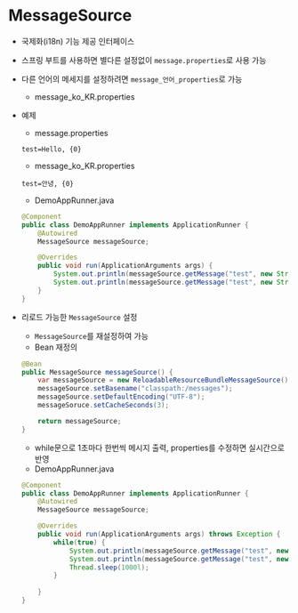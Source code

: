 # MessageSource
- 국제화(i18n) 기능 제공 인터페이스
- 스프링 부트를 사용하면 별다른 설정없이 `message.properties`로 사용 가능
- 다른 언어의 메세지를 설정하려면 `message_언어_properties`로 가능
    - message_ko_KR.properties
- 예제
    - message.properties
    ```properties
    test=Hello, {0}
    ```
    - message_ko_KR.properties
    ```properties
    test=안녕, {0}
    ```
    - DemoAppRunner.java
    ```java
    @Component
    public class DemoAppRunner implements ApplicationRunner {
        @Autowired
        MessageSource messageSource;

        @Overrides
        public void run(ApplicationArguments args) {
            System.out.println(messageSource.getMessage("test", new String[]{"나야"}, Locale.KOREA));
            System.out.println(messageSource.getMessage("test", new String[]{"나야"}, Locale.getDefaultLocale()));
        }
    }
    ```    

- 리로드 가능한 `MessageSource` 설정
    - `MessageSource`를 재설정하여 가능
    - Bean 재정의
    ```java
    @Bean
    public MessageSource messageSource() {
        var messageSource = new ReloadableResourceBundleMessageSource();
        messageSource.setBasename("classpath:/messages");
        messageSource.setDefaultEncoding("UTF-8");
        messageSoruce.setCacheSeconds(3);

        return messageSource;
    }
    ```
    - while문으로 1초마다 한번씩 메시지 출력, properties를 수정하면 실시간으로 반영
    - DemoAppRunner.java
    ```java
    @Component
    public class DemoAppRunner implements ApplicationRunner {
        @Autowired
        MessageSource messageSource;

        @Overrides
        public void run(ApplicationArguments args) throws Exception {
            while(true) {
                System.out.println(messageSource.getMessage("test", new String[]{"나야"}, Locale.KOREA));
                System.out.println(messageSource.getMessage("test", new String[]{"나야"}, Locale.getDefaultLocale()));
                Thread.sleep(1000l);
            }
            
        }
    }
    ```
